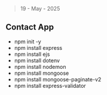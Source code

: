 > 19 - May - 2025

## Contact App

- npm init -y
- npm install express  
- npm install ejs
- npm install dotenv
- npm install nodemon
- npm install mongoose
- npm install mongoose-paginate-v2
- npm install express-validator
